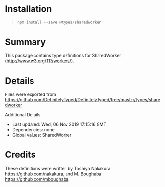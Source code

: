 # Installation
> `npm install --save @types/sharedworker`

# Summary
This package contains type definitions for SharedWorker (http://www.w3.org/TR/workers/).

# Details
Files were exported from https://github.com/DefinitelyTyped/DefinitelyTyped/tree/master/types/sharedworker

Additional Details
 * Last updated: Wed, 06 Nov 2019 17:15:16 GMT
 * Dependencies: none
 * Global values: SharedWorker

# Credits
These definitions were written by Toshiya Nakakura <https://github.com/nakakura>, and M. Boughaba <https://github.com/mboughaba>.
